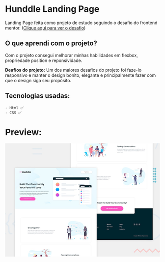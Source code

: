 # Hunddle Landing Page

Landing Page feita como projeto de estudo seguindo o desafio do frontend mentor. ([Clique aqui para ver o desafio](https://www.frontendmentor.io/challenges/huddle-landing-page-with-alternating-feature-blocks-5ca5f5981e82137ec91a5100))

## **O que aprendi com o projeto?**

Com o projeto consegui melhorar minhas habilidades em flexbox, propriedade position e reponsividade. 

**Deafios do projeto:**
Um dos maiores desafios do projeto foi faze-lo responsivo e manter o design bonito, elegante e principalmente fazer com que o design siga seu propósito.

## **Tecnologias usadas:**

    - Html ✅
    - CSS ✅

# Preview:

![img](./design/desktop-preview.jpg)
